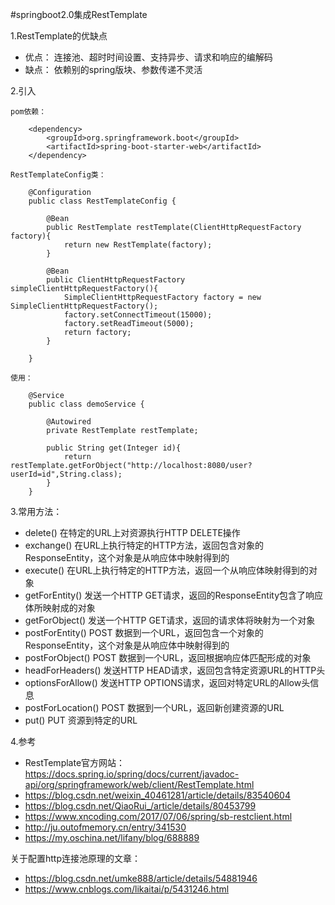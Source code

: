 #springboot2.0集成RestTemplate

1.RestTemplate的优缺点
* 优点：
连接池、超时时间设置、支持异步、请求和响应的编解码
* 缺点：
依赖别的spring版块、参数传递不灵活

2.引入
    
    pom依赖：
        
        <dependency>
            <groupId>org.springframework.boot</groupId>
            <artifactId>spring-boot-starter-web</artifactId>
        </dependency>
        
    RestTemplateConfig类：
        
        @Configuration
        public class RestTemplateConfig {
         
            @Bean
            public RestTemplate restTemplate(ClientHttpRequestFactory factory){
                return new RestTemplate(factory);
            }
         
            @Bean
            public ClientHttpRequestFactory simpleClientHttpRequestFactory(){
                SimpleClientHttpRequestFactory factory = new SimpleClientHttpRequestFactory();
                factory.setConnectTimeout(15000);
                factory.setReadTimeout(5000);
                return factory;
            }
         
        }
        
    使用：
    
        @Service
        public class demoService {
         
            @Autowired
            private RestTemplate restTemplate;
         
            public String get(Integer id){
                return restTemplate.getForObject("http://localhost:8080/user?userId=id",String.class);
            }
        }
        
3.常用方法：
* delete() 在特定的URL上对资源执行HTTP DELETE操作
* exchange() 在URL上执行特定的HTTP方法，返回包含对象的ResponseEntity，这个对象是从响应体中映射得到的
* execute() 在URL上执行特定的HTTP方法，返回一个从响应体映射得到的对象
* getForEntity() 发送一个HTTP GET请求，返回的ResponseEntity包含了响应体所映射成的对象
* getForObject() 发送一个HTTP GET请求，返回的请求体将映射为一个对象
* postForEntity() POST 数据到一个URL，返回包含一个对象的ResponseEntity，这个对象是从响应体中映射得到的
* postForObject() POST 数据到一个URL，返回根据响应体匹配形成的对象
* headForHeaders() 发送HTTP HEAD请求，返回包含特定资源URL的HTTP头
* optionsForAllow() 发送HTTP OPTIONS请求，返回对特定URL的Allow头信息
* postForLocation() POST 数据到一个URL，返回新创建资源的URL
* put() PUT 资源到特定的URL

4.参考
* RestTemplate官方网站：https://docs.spring.io/spring/docs/current/javadoc-api/org/springframework/web/client/RestTemplate.html
* https://blog.csdn.net/weixin_40461281/article/details/83540604
* https://blog.csdn.net/QiaoRui_/article/details/80453799     
* https://www.xncoding.com/2017/07/06/spring/sb-restclient.html
* http://ju.outofmemory.cn/entry/341530
* https://my.oschina.net/lifany/blog/688889

关于配置http连接池原理的文章：
* https://blog.csdn.net/umke888/article/details/54881946
* https://www.cnblogs.com/likaitai/p/5431246.html